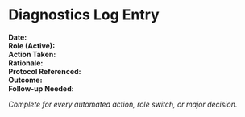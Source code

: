 # Diagnostics Log Entry

**Date:**  
**Role (Active):**  
**Action Taken:**  
**Rationale:**  
**Protocol Referenced:**  
**Outcome:**  
**Follow-up Needed:**  

_Complete for every automated action, role switch, or major decision._